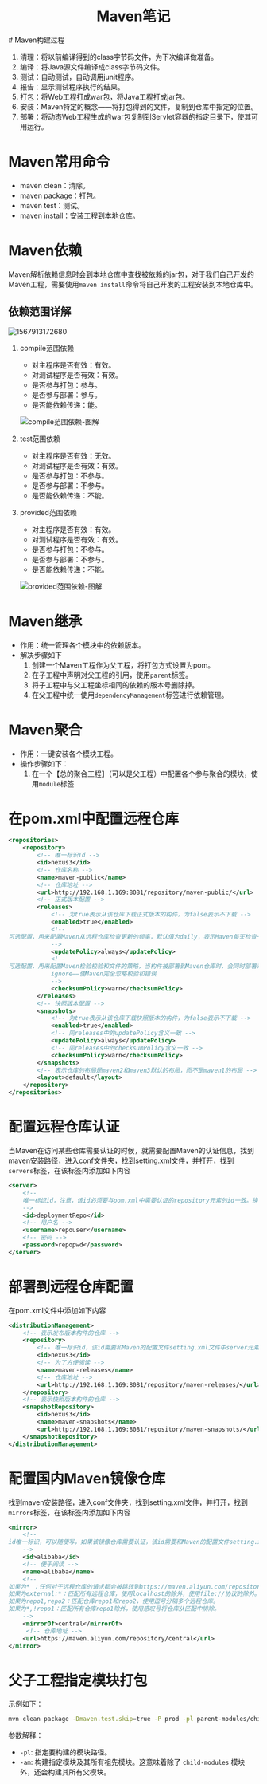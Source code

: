 <center><h1>Maven笔记</h1></center>
# Maven构建过程

1.  清理：将以前编译得到的class字节码文件，为下次编译做准备。
2. 编译：将Java源文件编译成class字节码文件。
3. 测试：自动测试，自动调用junit程序。
4. 报告：显示测试程序执行的结果。
5. 打包：将Web工程打成war包，将Java工程打成jar包。
6. 安装：Maven特定的概念——将打包得到的文件，复制到仓库中指定的位置。
7. 部署：将动态Web工程生成的war包复制到Servlet容器的指定目录下，使其可用运行。

# Maven常用命令

- maven clean：清除。
- maven package：打包。
- maven test：测试。
- maven install：安装工程到本地仓库。

# Maven依赖

Maven解析依赖信息时会到本地仓库中查找被依赖的jar包，对于我们自己开发的Maven工程，需要使用`maven install`命令将自己开发的工程安装到本地仓库中。

## 依赖范围详解

![1567913172680](Maven笔记.assets/1567913172680.png)

1. compile范围依赖

   - 对主程序是否有效：有效。
   - 对测试程序是否有效：有效。
   - 是否参与打包：参与。
   - 是否参与部署：参与。
   - 是否能依赖传递：能。

   ![compile范围依赖-图解](Maven笔记.assets/1567913484678.png)

2. test范围依赖

   - 对主程序是否有效：无效。
   - 对测试程序是否有效：有效。
   - 是否参与打包：不参与。
   - 是否参与部署：不参与。
   - 是否能依赖传递：不能。

3. provided范围依赖

   - 对主程序是否有效：有效。
   - 对测试程序是否有效：有效。
   - 是否参与打包：不参与。
   - 是否参与部署：不参与。
   - 是否能依赖传递：不能。

   ![provided范围依赖-图解](Maven笔记.assets/1567913626663.png)

# Maven继承

- 作用：统一管理各个模块中的依赖版本。
- 解决步骤如下
  1. 创建一个Maven工程作为父工程，将打包方式设置为pom。
  2. 在子工程中声明对父工程的引用，使用`parent`标签。
  3. 将子工程中与父工程坐标相同的依赖的版本号删除掉。
  4. 在父工程中统一使用`dependencyManagement`标签进行依赖管理。

# Maven聚合

- 作用：一键安装各个模块工程。	
- 操作步骤如下：
  1. 在一个【总的聚合工程】（可以是父工程）中配置各个参与聚合的模块，使用`module`标签




# 在pom.xml中配置远程仓库

```xml
<repositories>
    <repository>
        <!-- 唯一标识Id -->
        <id>nexus3</id>
        <!-- 仓库名称 -->
        <name>maven-public</name>
        <!-- 仓库地址 -->
        <url>http://192.168.1.169:8081/repository/maven-public/</url>
        <!-- 正式版本配置 -->
        <releases>
            <!-- 为true表示从该仓库下载正式版本的构件，为false表示不下载 -->
            <enabled>true</enabled>
            <!-- 
可选配置，用来配置Maven从远程仓库检查更新的频率，默认值为daily，表示Maven每天检查一次。其它可用的值包括：never——从不检查更新；always——每次构建都检查更新；interval:X——每隔X分钟检查一次更新（X为任意整数） 
			-->
            <updatePolicy>always</updatePolicy>
            <!-- 
可选配置，用来配置Maven检验校验和文件的策略，当构件被部署到Maven仓库时，会同时部署对应的校验和文件。在下载构件的时候，Maven会验证校验和文件，如果校验和验证失败怎么办？当checksumPolicy的值为默认的warn时，Maven会在执行构建时输出警告信息，其他可用的值包括：fail——Maven遇到校验和错误就让构建失败；
			ignore——使Maven完全忽略校验和错误 
			-->
            <checksumPolicy>warn</checksumPolicy>
        </releases>
        <!-- 快照版本配置 -->
        <snapshots>
            <!-- 为true表示从该仓库下载快照版本的构件，为false表示不下载 -->
            <enabled>true</enabled>
            <!-- 同releases中的updatePolicy含义一致 -->
            <updatePolicy>always</updatePolicy>
            <!-- 同releases中的checksumPolicy含义一致 -->
            <checksumPolicy>warn</checksumPolicy>
        </snapshots>
        <!-- 表示仓库的布局是maven2和maven3默认的布局，而不是maven1的布局 -->
        <layout>default</layout>
    </repository>
</repositories>
```



# 配置远程仓库认证

当Maven在访问某些仓库需要认证的时候，就需要配置Maven的认证信息，找到maven安装路径，进入conf文件夹，找到setting.xml文件，并打开，找到`servers`标签，在该标签内添加如下内容

```xml
<server>
    <!-- 
	唯一标识id，注意，该id必须要与pom.xml中需要认证的repository元素的id一致。换句话说正是这个id将	认证信息与仓库配置联系到了一起 
	-->
    <id>deploymentRepo</id>
    <!-- 用户名 -->
    <username>repouser</username>
    <!-- 密码 -->
    <password>repopwd</password>
</server>
```



# 部署到远程仓库配置

在pom.xml文件中添加如下内容

```xml
<distributionManagement>
    <!-- 表示发布版本构件的仓库 -->
    <repository>
        <!-- 唯一标识id，该id需要和Maven的配置文件setting.xml文件中server元素中的id匹配 -->
        <id>nexus3</id>
        <!-- 为了方便阅读 -->
        <name>maven-releases</name>
        <!-- 仓库地址 -->
        <url>http://192.168.1.169:8081/repository/maven-releases/</url>
    </repository>
    <!-- 表示快照版本构件的仓库 -->
    <snapshotRepository>
        <id>nexus3</id>
        <name>maven-snapshots</name>
        <url>http://192.168.1.169:8081/repository/maven-snapshots/</url>
    </snapshotRepository>
</distributionManagement>
```



# 配置国内Maven镜像仓库

找到maven安装路径，进入conf文件夹，找到setting.xml文件，并打开，找到`mirrors`标签，在该标签内添加如下内容

```xml
<mirror>
    <!-- 
id唯一标识，可以随便写，如果该镜像仓库需要认证，该id需要和Maven的配置文件setting.xml文件中server元素中的id匹配 
	-->
    <id>alibaba</id>
    <!-- 便于阅读 -->
    <name>alibaba</name>
    <!-- 
如果为* ：任何对于远程仓库的请求都会被跳转到https://maven.aliyun.com/repository/central。
如果为external:*：匹配所有远程仓库，使用localhost的除外，使用file://协议的除外。也就是说，匹配所有不在本机上的远程仓库。
如果为repo1,repo2：匹配仓库repo1和repo2，使用逗号分隔多个远程仓库。
如果为*,!repo1：匹配所有仓库repo1除外，使用感叹号将仓库从匹配中排除。
	-->
    <mirrorOf>central</mirrorOf>
     <!-- 仓库地址 -->
    <url>https://maven.aliyun.com/repository/central</url>
</mirror>
```

# 父子工程指定模块打包

示例如下：

```bash
mvn clean package -Dmaven.test.skip=true -P prod -pl parent-modules/child-modules -am
```

参数解释：

- `-pl`: 指定要构建的模块路径。
- `-am`: 构建指定模块及其所有祖先模块。这意味着除了 `child-modules` 模块外，还会构建其所有父模块。
